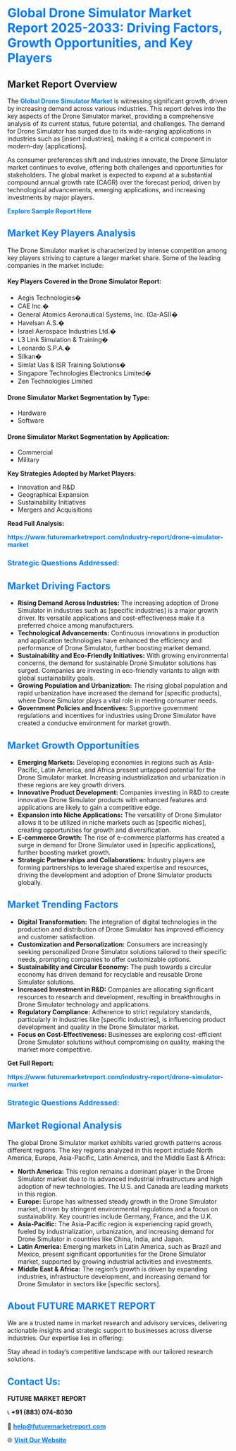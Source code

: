 <h1 style="color: #007BFF;">Global Drone Simulator Market Report 2025-2033: Driving Factors, Growth Opportunities, and Key Players</h1>

<section id="overview">
<h2>Market Report Overview</h2>
<p>The <a href="https://www.futuremarketreport.com/industry-report/drone-simulator-market" style="color: #007BFF; text-decoration: none;"><strong>Global Drone Simulator Market</strong></a> is witnessing significant growth, driven by increasing demand across various industries. This report delves into the key aspects of the Drone Simulator market, providing a comprehensive analysis of its current status, future potential, and challenges. The demand for Drone Simulator has surged due to its wide-ranging applications in industries such as [insert industries], making it a critical component in modern-day [applications].</p>
<p>As consumer preferences shift and industries innovate, the Drone Simulator market continues to evolve, offering both challenges and opportunities for stakeholders. The global market is expected to expand at a substantial compound annual growth rate (CAGR) over the forecast period, driven by technological advancements, emerging applications, and increasing investments by major players.</p>
</section>

<section id="overview">
<p><a href="https://www.futuremarketreport.com/request-sample/reportId=57862" style="color: #007BFF; text-decoration: none;"><strong>Explore Sample Report Here</strong></a></p>
</section>

<section id="key-players">
<h2 style="color: #007BFF;">Market Key Players Analysis</h2>
<p>The Drone Simulator market is characterized by intense competition among key players striving to capture a larger market share. Some of the leading companies in the market include:</p>
<h4>Key Players Covered in the Drone Simulator Report:</h4>
<ul><li>Aegis Technologies�</li><li>CAE Inc.�</li><li>General Atomics Aeronautical Systems, Inc. (Ga-ASI)�</li><li>Havelsan A.S.�</li><li>Israel Aerospace Industries Ltd.�</li><li>L3 Link Simulation &amp; Training�</li><li>Leonardo S.P.A.�</li><li>Silkan�</li><li>Simlat Uas &amp; ISR Training Solutions�</li><li>Singapore Technologies Electronics Limited�</li><li>Zen Technologies Limited</li></ul>
<h4>Drone Simulator Market Segmentation by Type:</h4>
<ul><li>Hardware</li><li>Software</li></ul>

<h4>Drone Simulator Market Segmentation by Application:</h4>
<ul><li>Commercial</li><li>Military</li></ul>
<p><strong>Key Strategies Adopted by Market Players:</strong></p>
<ul>
<li>Innovation and R&D</li>
<li>Geographical Expansion</li>
<li>Sustainability Initiatives</li>
<li>Mergers and Acquisitions</li>
</ul>
</section>

<section>
<p><strong>Read Full Analysis: </strong></p><a href="https://www.futuremarketreport.com/industry-report/drone-simulator-market" style="color: #007BFF; text-decoration: none;"><strong>https://www.futuremarketreport.com/industry-report/drone-simulator-market</strong></a>
<h3 style="color: #007BFF;">Strategic Questions Addressed:</h3>
</section>

<section id="driving-factors">
<h2 style="color: #007BFF;">Market Driving Factors</h2>
<ul>
<li><strong>Rising Demand Across Industries:</strong> The increasing adoption of Drone Simulator in industries such as [specific industries] is a major growth driver. Its versatile applications and cost-effectiveness make it a preferred choice among manufacturers.</li>
<li><strong>Technological Advancements:</strong> Continuous innovations in production and application technologies have enhanced the efficiency and performance of Drone Simulator, further boosting market demand.</li>
<li><strong>Sustainability and Eco-Friendly Initiatives:</strong> With growing environmental concerns, the demand for sustainable Drone Simulator solutions has surged. Companies are investing in eco-friendly variants to align with global sustainability goals.</li>
<li><strong>Growing Population and Urbanization:</strong> The rising global population and rapid urbanization have increased the demand for [specific products], where Drone Simulator plays a vital role in meeting consumer needs.</li>
<li><strong>Government Policies and Incentives:</strong> Supportive government regulations and incentives for industries using Drone Simulator have created a conducive environment for market growth.</li>
</ul>
</section>

<section id="growth-opportunities">
<h2 style="color: #007BFF;">Market Growth Opportunities</h2>
<ul>
<li><strong>Emerging Markets:</strong> Developing economies in regions such as Asia-Pacific, Latin America, and Africa present untapped potential for the Drone Simulator market. Increasing industrialization and urbanization in these regions are key growth drivers.</li>
<li><strong>Innovative Product Development:</strong> Companies investing in R&D to create innovative Drone Simulator products with enhanced features and applications are likely to gain a competitive edge.</li>
<li><strong>Expansion into Niche Applications:</strong> The versatility of Drone Simulator allows it to be utilized in niche markets such as [specific niches], creating opportunities for growth and diversification.</li>
<li><strong>E-commerce Growth:</strong> The rise of e-commerce platforms has created a surge in demand for Drone Simulator used in [specific applications], further boosting market growth.</li>
<li><strong>Strategic Partnerships and Collaborations:</strong> Industry players are forming partnerships to leverage shared expertise and resources, driving the development and adoption of Drone Simulator products globally.</li>
</ul>
</section>

<section id="trending-factors">
<h2 style="color: #007BFF;">Market Trending Factors</h2>
<ul>
<li><strong>Digital Transformation:</strong> The integration of digital technologies in the production and distribution of Drone Simulator has improved efficiency and customer satisfaction.</li>
<li><strong>Customization and Personalization:</strong> Consumers are increasingly seeking personalized Drone Simulator solutions tailored to their specific needs, prompting companies to offer customizable options.</li>
<li><strong>Sustainability and Circular Economy:</strong> The push towards a circular economy has driven demand for recyclable and reusable Drone Simulator solutions.</li>
<li><strong>Increased Investment in R&D:</strong> Companies are allocating significant resources to research and development, resulting in breakthroughs in Drone Simulator technology and applications.</li>
<li><strong>Regulatory Compliance:</strong> Adherence to strict regulatory standards, particularly in industries like [specific industries], is influencing product development and quality in the Drone Simulator market.</li>
<li><strong>Focus on Cost-Effectiveness:</strong> Businesses are exploring cost-efficient Drone Simulator solutions without compromising on quality, making the market more competitive.</li>
</ul>
</section>

<section>
<p><strong>Get Full Report: </strong></p><a href="https://www.futuremarketreport.com/industry-report/drone-simulator-market" style="color: #007BFF; text-decoration: none;"><strong>https://www.futuremarketreport.com/industry-report/drone-simulator-market</strong></a>
<h3 style="color: #007BFF;">Strategic Questions Addressed:</h3>
</section>


<section id="regional-analysis">
<h2 style="color: #007BFF;">Market Regional Analysis</h2>
<p>The global Drone Simulator market exhibits varied growth patterns across different regions. The key regions analyzed in this report include North America, Europe, Asia-Pacific, Latin America, and the Middle East & Africa:</p>
<ul>
<li><strong>North America:</strong> This region remains a dominant player in the Drone Simulator market due to its advanced industrial infrastructure and high adoption of new technologies. The U.S. and Canada are leading markets in this region.</li>
<li><strong>Europe:</strong> Europe has witnessed steady growth in the Drone Simulator market, driven by stringent environmental regulations and a focus on sustainability. Key countries include Germany, France, and the U.K.</li>
<li><strong>Asia-Pacific:</strong> The Asia-Pacific region is experiencing rapid growth, fueled by industrialization, urbanization, and increasing demand for Drone Simulator in countries like China, India, and Japan.</li>
<li><strong>Latin America:</strong> Emerging markets in Latin America, such as Brazil and Mexico, present significant opportunities for the Drone Simulator market, supported by growing industrial activities and investments.</li>
<li><strong>Middle East & Africa:</strong> The region’s growth is driven by expanding industries, infrastructure development, and increasing demand for Drone Simulator in sectors like [specific sectors].</li>
</ul>
</section>

<footer>
<h2 style="color: #007BFF;">About FUTURE MARKET REPORT</h2>
<p>We are a trusted name in market research and advisory services, delivering actionable insights and strategic support to businesses across diverse industries. Our expertise lies in offering:</p>

<p>Stay ahead in today’s competitive landscape with our tailored research solutions.</p>

<h2 style="color: #007BFF;">Contact Us:</h2>
<p><strong>FUTURE MARKET REPORT</strong></p>
<p>📞 <strong>+91 (883) 074-8030</strong></p>
<p>📧 <strong><a href="mailto:help@futuremarketreport.com" style="color: #007BFF;">help@futuremarketreport.com</a></strong></p>
<p>🌐 <strong><a href="https://www.futuremarketreport.com/" style="color: #007BFF;">Visit Our Website</a></strong></p>
</footer>